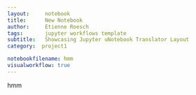 ```yaml
---
layout:     notebook
title:      New Notebook
author:     Etienne Roesch
tags: 		jupyter workflows template
subtitle:   Showcasing Jupyter uNotebook Translator Layout
category:  project1

notebookfilename: hmm
visualworkflow: true
---
```

hmm
